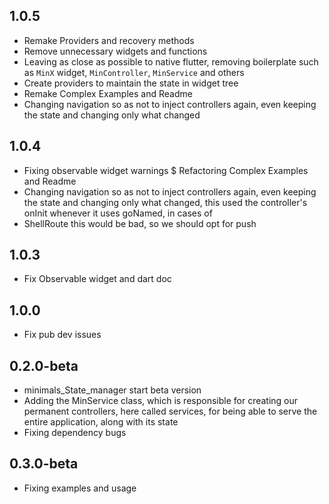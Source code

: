 ## 1.0.5
  - Remake Providers and recovery methods
  - Remove unnecessary widgets and functions
  - Leaving as close as possible to native flutter, removing boilerplate such as `MinX` widget, `MinController`, `MinService` and others
  - Create providers to maintain the state in widget tree
  - Remake Complex Examples and Readme
  - Changing navigation so as not to inject controllers again, even keeping the state and changing only what changed

## 1.0.4
  - Fixing observable widget warnings $
  Refactoring Complex Examples and Readme
  - Changing navigation so as not to inject controllers again, even keeping the state and changing only what changed, this used the controller's onInit whenever it uses goNamed, in cases of
  - ShellRoute this would be bad, so we should opt for push

## 1.0.3
  - Fix Observable widget and dart doc

## 1.0.0
* Fix pub dev issues

## 0.2.0-beta

* minimals_State_manager start beta version
* Adding the MinService class, which is responsible for creating our permanent controllers, here called services, for being able to serve the entire application, along with its state
* Fixing dependency bugs

## 0.3.0-beta

* Fixing examples and usage